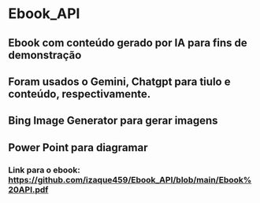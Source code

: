 # Ebook_API
## Ebook com conteúdo gerado por IA para fins de demonstração
## Foram usados o Gemini, Chatgpt para tiulo e conteúdo, respectivamente.
## Bing Image Generator para gerar imagens
## Power Point para diagramar
### Link para o ebook: https://github.com/izaque459/Ebook_API/blob/main/Ebook%20API.pdf
